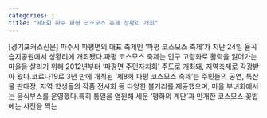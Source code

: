 ```yaml
---
categories: j
title: "제8회 파주 파평 코스모스 축제 성황리 개최"
---
```

[경기포커스신문] 파주시 파평면의 대표 축제인 ‘파평 코스모스 축제’가 지난 24일 율곡습지공원에서 성황리에 개최됐다.파평 코스모스 축제는 인구 고령화로 활력을 잃어가는 마을을 살리기 위해 2012년부터 ‘파평면 주민자치회’ 주도로 개최돼, 지역축제로 각광받아 왔다.코로나19로 3년 만에 개최된 ‘제8회 파평 코스모스 축제’는 주민들의 공연, 특산물 판매장, 지역 학생들의 작품 전시회 등 다양한 볼거리를 제공했으며, 마을 부녀회에서는 음식부스를 운영했다.특히 통일을 염원해 세운 ‘평화의 계단’과 만개한 코스모스 꽃밭에는 사진을 찍는
